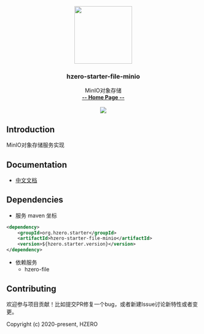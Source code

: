 <p align="center">
    <img src="https://file.open.hand-china.com/hsop-image/doc_classify/0/fed03e0fcb9d4a408d5be052fced12d1/hzero.png" width="150">
    <h3><p style="text-align:center">hzero-starter-file-minio</p></h3>
    <p align="center">
        MinIO对象存储
        <br>
        <a href="http://open.hand-china.com/document-center/doc/component/117/10462?doc_id=5279"><strong>-- Home Page --</strong></a>
        <br>
        <br>
         <a href="http://www.apache.org/licenses/LICENSE-2.0">
             <img src="https://img.shields.io/github/license/alibaba/arthas.svg" >
         </a>
    </p>    
</p>


## Introduction
MinIO对象存储服务实现


## Documentation
- [中文文档](http://open.hand-china.com/document-center/doc/component/117/10462?doc_id=5279)

## Dependencies

* 服务 maven 坐标

```xml
<dependency>
    <groupId>org.hzero.starter</groupId>
    <artifactId>hzero-starter-file-minio</artifactId>
    <version>${hzero.starter.version}</version>
</dependency>
```

* 依赖服务
    - hzero-file

## Contributing

欢迎参与项目贡献！比如提交PR修复一个bug，或者新建Issue讨论新特性或者变更。

Copyright (c) 2020-present, HZERO
